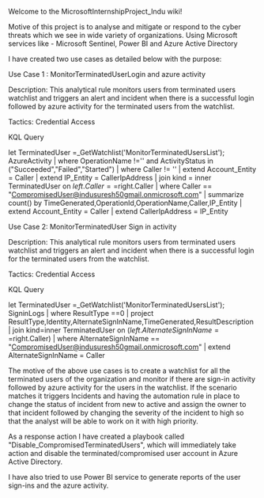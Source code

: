 Welcome to the MicrosoftInternshipProject_Indu wiki!

Motive of this project is to analyse and mitigate or respond to the cyber threats which we see in wide variety of organizations. Using Microsoft services like - Microsoft Sentinel, Power BI and Azure Active Directory

I have created two use cases as detailed below with the purpose:

Use Case 1 : MonitorTerminatedUserLogin and azure activity

Description: This analytical rule monitors users from terminated users watchlist and triggers an alert and incident when there is a successful login followed by azure activity for the terminated users from the watchlist.

Tactics: Credential Access

KQL Query

let TerminatedUser =_GetWatchlist('MonitorTerminatedUsersList'); AzureActivity | where OperationName !='' and ActivityStatus in ("Succeeded","Failed","Started") | where Caller != '' | extend Account_Entity = Caller | extend IP_Entity = CallerIpAddress | join kind = inner TerminatedUser on $left.Caller ==$right.Caller | where Caller == "CompromisedUser@indusuresh50gmail.onmicrosoft.com" | summarize count() by TimeGenerated,OperationId,OperationName,Caller,IP_Entity | extend Account_Entity = Caller | extend CallerIpAddress = IP_Entity

Use Case 2: MonitorTerminatedUser Sign in activity

Description: This analytical rule monitors users from terminated users watchlist and triggers an alert and incident when there is a successful login for the terminated users from the watchlist.

Tactics: Credential Access

KQL Query

let TerminatedUser =_GetWatchlist('MonitorTerminatedUsersList'); SigninLogs | where ResultType ==0 | project ResultType,Identity,AlternateSignInName,TimeGenerated,ResultDescription | join kind=inner TerminatedUser on ($left.AlternateSignInName ==$right.Caller) | where AlternateSignInName == "CompromisedUser@indusuresh50gmail.onmicrosoft.com" | extend AlternateSignInName = Caller

The motive of the above use cases is to create a watchlist for all the terminated users of the organization and monitor if there are sign-in activity followed by azure activity for the users in the watchlist. If the scenario matches it triggers Incidents and having the automation rule in place to change the status of incident from new to active and assign the owner to that incident followed by changing the severity of the incident to high so that the analyst will be able to work on it with high priority.

As a response action I have created a playbook called "Disable_CompromisedTerminatedUsers", which will immediately take action and disable the terminated/compromised user account in Azure Active Directory.

I have also tried to use Power BI service to generate reports of the user sign-ins and the azure activity.
